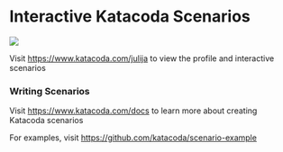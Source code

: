 # Interactive Katacoda Scenarios

[![](http://shields.katacoda.com/katacoda/julija/count.svg)](https://www.katacoda.com/julija "Get your profile on Katacoda.com")

Visit https://www.katacoda.com/julija to view the profile and interactive scenarios

### Writing Scenarios
Visit https://www.katacoda.com/docs to learn more about creating Katacoda scenarios

For examples, visit https://github.com/katacoda/scenario-example
